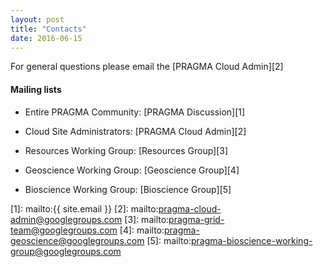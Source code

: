 ```yaml
---
layout: post
title: "Contacts"
date: 2016-06-15
---
```


For general questions please email the [PRAGMA Cloud Admin][2]

<div class="border">
  <h4>Mailing lists</h4>
</div>

* Entire PRAGMA Community: [PRAGMA Discussion][1]

* Cloud Site Administrators: [PRAGMA Cloud Admin][2] 

* Resources Working Group: [Resources Group][3]

* Geoscience Working Group: [Geoscience Group][4] 

* Bioscience Working Group: [Bioscience Group][5]

[1]: mailto:{{ site.email }}
[2]: mailto:pragma-cloud-admin@googlegroups.com
[3]: mailto:pragma-grid-team@googlegroups.com
[4]: mailto:pragma-geoscience@googlegroups.com
[5]: mailto:pragma-bioscience-working-group@googlegroups.com

